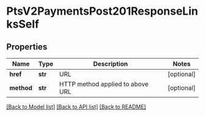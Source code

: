 # PtsV2PaymentsPost201ResponseLinksSelf

## Properties
Name | Type | Description | Notes
------------ | ------------- | ------------- | -------------
**href** | **str** | URL | [optional] 
**method** | **str** | HTTP method applied to above URL | [optional] 

[[Back to Model list]](../README.md#documentation-for-models) [[Back to API list]](../README.md#documentation-for-api-endpoints) [[Back to README]](../README.md)


